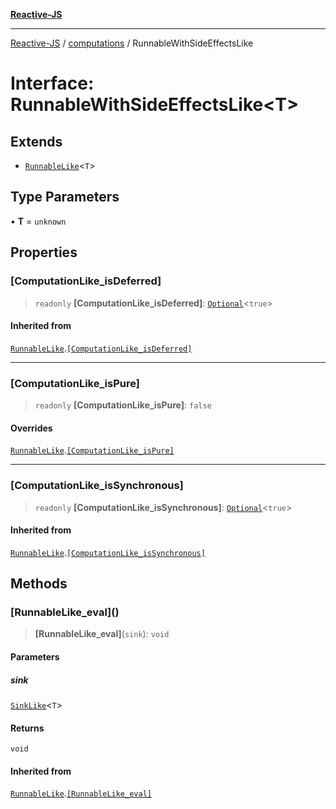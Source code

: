 [**Reactive-JS**](../../README.md)

***

[Reactive-JS](../../README.md) / [computations](../README.md) / RunnableWithSideEffectsLike

# Interface: RunnableWithSideEffectsLike\<T\>

## Extends

- [`RunnableLike`](RunnableLike.md)\<`T`\>

## Type Parameters

• **T** = `unknown`

## Properties

### \[ComputationLike\_isDeferred\]

> `readonly` **\[ComputationLike\_isDeferred\]**: [`Optional`](../../functions/type-aliases/Optional.md)\<`true`\>

#### Inherited from

[`RunnableLike`](RunnableLike.md).[`[ComputationLike_isDeferred]`](RunnableLike.md#computationlike_isdeferred)

***

### \[ComputationLike\_isPure\]

> `readonly` **\[ComputationLike\_isPure\]**: `false`

#### Overrides

[`RunnableLike`](RunnableLike.md).[`[ComputationLike_isPure]`](RunnableLike.md#computationlike_ispure)

***

### \[ComputationLike\_isSynchronous\]

> `readonly` **\[ComputationLike\_isSynchronous\]**: [`Optional`](../../functions/type-aliases/Optional.md)\<`true`\>

#### Inherited from

[`RunnableLike`](RunnableLike.md).[`[ComputationLike_isSynchronous]`](RunnableLike.md#computationlike_issynchronous)

## Methods

### \[RunnableLike\_eval\]()

> **\[RunnableLike\_eval\]**(`sink`): `void`

#### Parameters

##### sink

[`SinkLike`](../../utils/interfaces/SinkLike.md)\<`T`\>

#### Returns

`void`

#### Inherited from

[`RunnableLike`](RunnableLike.md).[`[RunnableLike_eval]`](RunnableLike.md#runnablelike_eval)
